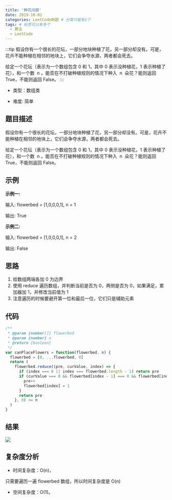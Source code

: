 ```yaml
---
title: '种花问题'
date: 2019-10-02
categories: LeetCode刷题 # 分类只能有1个
tags: # 标签可以有多个
  - 算法
  - LeetCode
---
```


:::tip
假设你有一个很长的花坛，一部分地块种植了花，另一部分却没有。可是，花卉不能种植在相邻的地块上，它们会争夺水源，两者都会死去。

给定一个花坛（表示为一个数组包含 0 和 1，其中 0 表示没种植花，1 表示种植了花），和一个数  n 。能否在不打破种植规则的情况下种入  n  朵花？能则返回 True，不能则返回 False。
:::

<!-- more -->

- 类型：数组类

- 难度: 简单

## 题目描述

假设你有一个很长的花坛，一部分地块种植了花，另一部分却没有。可是，花卉不能种植在相邻的地块上，它们会争夺水源，两者都会死去。

给定一个花坛（表示为一个数组包含 0 和 1，其中 0 表示没种植花，1 表示种植了花），和一个数  n 。能否在不打破种植规则的情况下种入  n  朵花？能则返回 True，不能则返回 False。

## 示例

**示例一:**

输入: flowerbed = [1,0,0,0,1], n = 1

输出: True

**示例二:**

输入: flowerbed = [1,0,0,0,1], n = 2

输出: False

## 思路

1.  给数组两端各加 0 为边界
1.  使用 reduce 遍历数组，并判断当前是否为 0，两侧是否为 0，如果满足，累加器加 1，并修改当前值为 1
1.  注意遍历的时候要避开第一位和最后一位，它们只是辅助元素

## 代码

```javascript
/**
 * @param {number[]} flowerbed
 * @param {number} n
 * @return {boolean}
 */
var canPlaceFlowers = function(flowerbed, n) {
  flowerbed = [0, ...flowerbed, 0]
  return (
    flowerbed.reduce((pre, curValue, index) => {
      if (index === 0 || index === flowerbed.length - 1) return pre
      if (curValue === 0 && flowerbed[index - 1] === 0 && flowerbed[index + 1] === 0) {
        pre++
        flowerbed[index] = 1
      }
      return pre
    }, 0) >= n
  )
}
```

## 结果

![](http://lailailee.oss-cn-chengdu.aliyuncs.com/%E5%8D%9A%E5%AE%A2%E5%9B%BE%E7%89%87/leetcode-605.png)

## 复杂度分析

- 时间复杂度：O(n)，

只需要遍历一遍 flowerbed 数组，所以时间复杂度是 O(n)

- 空间复杂度：O(1)。
